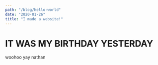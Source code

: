 ```yaml
---
path: "/blog/hello-world"
date: "2020-01-26"
title: "I made a website!"
---
```

# IT WAS MY BIRTHDAY YESTERDAY

woohoo yay nathan